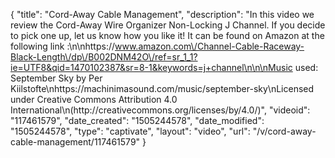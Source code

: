 {
    "title": "Cord-Away Cable Management",
    "description": "In this video we review the Cord-Away Wire Organizer Non-Locking J Channel. If you decide to pick one up, let us know how you like it!  It can be found on Amazon at the following link :\n\nhttps:\/\/www.amazon.com\/Channel-Cable-Raceway-Black-Length\/dp\/B002DNM42O\/ref=sr_1_1?ie=UTF8&qid=1470102387&sr=8-1&keywords=j+channel\n\n\nMusic used: September Sky by Per Kiilstofte\nhttps:\/\/machinimasound.com\/music\/september-sky\nLicensed under Creative Commons Attribution 4.0 International\n(http:\/\/creativecommons.org\/licenses\/by\/4.0\/)",
    "videoid": "117461579",
    "date_created": "1505244578",
    "date_modified": "1505244578",
    "type": "captivate",
    "layout": "video",
    "url": "\/v\/cord-away-cable-management\/117461579"
}